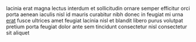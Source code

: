 lacinia erat magna lectus interdum et sollicitudin ornare semper efficitur orci
porta aenean iaculis nisl id mauris curabitur nibh donec in feugiat mi urna
[erat](generated_webpages/metus7.md) fusce ultrices amet feugiat lacinia nisl
et blandit libero purus volutpat pretium porta feugiat dolor ante sem tincidunt
consectetur nisl consectetur sit aliquet